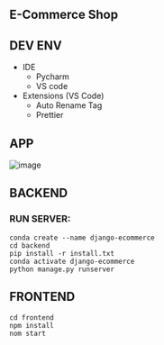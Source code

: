 ## E-Commerce Shop



## DEV ENV

- IDE 
  - Pycharm
  - VS code
- Extensions (VS Code)
  - Auto Rename Tag
  - Prettier


## APP
![image](https://github.com/Mehedee-Hassan/e-commerce/assets/7868774/72d2f139-426e-46ac-abd3-3a9acdcc0964)


## BACKEND
### RUN SERVER:

```commandline
conda create --name django-ecommerce
cd backend
pip install -r install.txt
conda activate django-ecommerce
python manage.py runserver
```


## FRONTEND 

```
cd frontend
npm install 
nom start
```